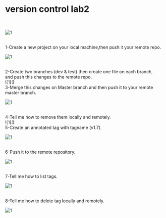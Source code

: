 # version control lab2
<html></br></html>

![1](https://image.slidesharecdn.com/gitrepo-191003071449/75/understanding-git-and-version-control-1-2048.jpg?cb=1668634411)

<html></br></html>
1-Create a new project on your local machine,then push it your remote repo.
<html></br></html>

![1]()
<html></br></html>
2-Create two branches (dev & test) then create one file on each branch, and push this changes to the remote repo.

<html></br></html>
![1]()
<html></br></html>
3-Merge this changes on Master branch and then push it to your remote master branch.
<html></br></html>

![1]()
<html></br></html>
4-Tell me how to remove them locally and remotely.
<html></br></html>
![1]()
<html></br></html>
5-Create an annotated tag with tagname (v1.7).
<html></br></html>

![1]()
<html></br></html>
6-Push it to the remote repository.
<html></br></html>

![1]()
<html></br></html>
7-Tell me how to list tags.
<html></br></html>

![1]()
<html></br></html>
8-Tell me how to delete tag locally and remotely.
<html></br></html>

![1]()
<html></br></html>

